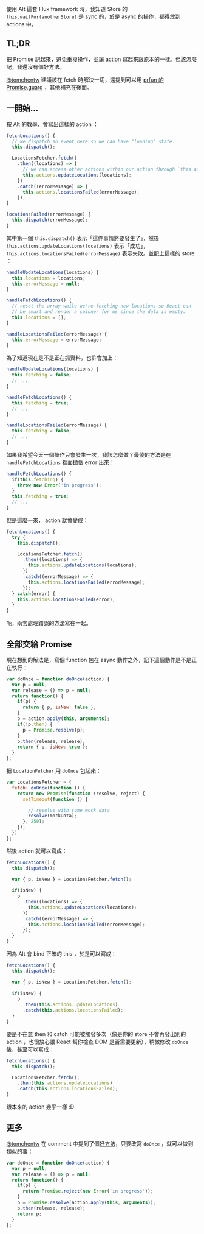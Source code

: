 使用 Alt 這套 Flux framework 時，我知道 Store 的 `this.waitFor(anotherStore)` 是 sync 的，於是 async 的操作，都得放到 actions 中。

## TL;DR

把 Promise 記起來，避免重複操作，並讓 action 寫起來跟原本的一樣。但該怎麼記，我還沒有個好方法。

[@tomchentw](https://twitter.com/tomchentw) 建議該在 fetch 時解決一切，還提到可以用 [prfun 的 Promise.guard](https://github.com/cscott/prfun#promiseguardfunctionnumber-condition-function-fn--function) ，其他補充在後面。

## 一開始...

按 Alt 的[教學](http://alt.js.org/guide/async/)，會寫出這樣的 action ：

```javascript
fetchLocations() {
  // we dispatch an event here so we can have "loading" state.
  this.dispatch();

  LocationsFetcher.fetch()
    .then((locations) => {
      // we can access other actions within our action through `this.actions`
      this.actions.updateLocations(locations);
    })
    .catch((errorMessage) => {
      this.actions.locationsFailed(errorMessage);
    });
}

locationsFailed(errorMessage) {
  this.dispatch(errorMessage);
}
```

其中第一個 `this.dispatch()` 表示「這件事情將要發生了」，然後 `this.actions.updateLocations(locations)` 表示「成功」， `this.actions.locationsFailed(errorMessage)` 表示失敗。並配上這樣的 store ：

```javascript
handleUpdateLocations(locations) {
  this.locations = locations;
  this.errorMessage = null;
}

handleFetchLocations() {
  // reset the array while we're fetching new locations so React can
  // be smart and render a spinner for us since the data is empty.
  this.locations = [];
}

handleLocationsFailed(errorMessage) {
  this.errorMessage = errorMessage;
}
```

為了知道現在是不是正在抓資料，也許會加上：

```javascript
handleUpdateLocations(locations) {
  this.fetching = false;
  // ...
}

handleFetchLocations() {
  this.fetching = true;
  // ...
}

handleLocationsFailed(errorMessage) {
  this.fetching = false;
  // ...
}
```

如果我希望今天一個操作只會發生一次，我該怎麼做？最傻的方法是在 `handleFetchLocations` 裡面拋個 error 出來：

```javascript
handleFetchLocations() {
  if(this.fetching) {
    throw new Error('in progress');
  }
  this.fetching = true;
  // ...
}
```

但是這麼一來， action 就會變成：

```javascript
fetchLocations() {
  try {
    this.dispatch();

  	LocationsFetcher.fetch()
      .then((locations) => {
        this.actions.updateLocations(locations);
      })
      .catch((errorMessage) => {
        this.actions.locationsFailed(errorMessage);
      });
  } catch(error) {
    this.actions.locationsFailed(error);
  }
}
```

呃，兩套處理錯誤的方法寫在一起。

## 全部交給 Promise

現在想到的解法是，寫個 function 包在 async 動作之外，記下這個動作是不是正在執行：

```javascript
var doOnce = function doOnce(action) {
  var p = null;
  var release = () => p = null;
  return function() {
    if(p) {
      return { p, isNew: false };
    }
    p = action.apply(this, arguments);
    if(!p.then) {
      p = Promise.resolve(p);
    }
    p.then(release, release);
    return { p, isNew: true };
  }
};
```

把 `LocationFetcher` 用 `doOnce` 包起來：

```javascript
var LocationsFetcher = {
  fetch: doOnce(function () {
    return new Promise(function (resolve, reject) {
      setTimeout(function () {

        // resolve with some mock data
        resolve(mockData);
      }, 250);
    });
  })
};
```

然後 action 就可以寫成：

```javascript
fetchLocations() {
  this.dispatch();

  var { p, isNew } = LocationsFetcher.fetch();
  
  if(isNew) {
    p
      .then((locations) => {
        this.actions.updateLocations(locations);
      })
      .catch((errorMessage) => {
        this.actions.locationsFailed(errorMessage);
      });
  }
}
```

因為 Alt 會 bind 正確的 this ，於是可以寫成：

```javascript
fetchLocations() {
  this.dispatch();

  var { p, isNew } = LocationsFetcher.fetch();
  
  if(isNew) {
    p
      .then(this.actions.updateLocations)
      .catch(this.actions.locationsFailed);
  }
}
```

要是不在意 then 和 catch 可能被觸發多次（像是你的 store 不會再發出別的 action ，也很放心讓 React 幫你檢查 DOM 是否需要更新），稍微修改 `doOnce` 後，甚至可以寫成：

```javascript
fetchLocations() {
  this.dispatch();

  LocationsFetcher.fetch();
    .then(this.actions.updateLocations)
    .catch(this.actions.locationsFailed);
}
```

跟本來的 action 幾乎一樣 :D

## 更多

[@tomchentw](https://twitter.com/tomchentw) 在 comment 中提到了個[好方法](https://gist.github.com/tomchentw/b462f574164ac117a276)，只要改寫 `doOnce` ，就可以做到類似的事：

```javascript
var doOnce = function doOnce(action) {
  var p = null;
  var release = () => p = null;
  return function() {
    if(p) {
      return Promise.reject(new Error('in progress'));
    }
    p = Promise.resolve(action.apply(this, arguments));
    p.then(release, release);
    return p;
  }
};
```
